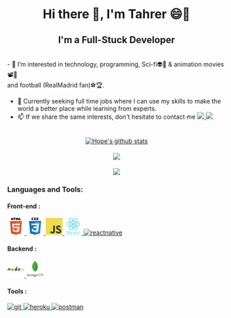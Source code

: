 <h1 align='center'> Hi there 👋, I'm Tahrer  😄💚</h1>
<h2 align='center'> I'm a Full-Stuck Developer </h2>
<br/>
- 👀 I’m interested in technology, programming, Sci-fi👽🤖 & animation movies 📽️🍿 <br/> 
      and football (RealMadrid fan)⚽🏆.
  <br/>
 
- 🌱 Currently seeking full time jobs where I can use my skills to make the world a better place  while learning from experts.<br/>
- 📫 If we share the same interests, don't hesitate to contact me
    <a align='center' href="https://www.linkedin.com/in/tahrer-abu-diab-93927512b/">
        <img height="20px" src="https://cdn-icons-png.flaticon.com/512/174/174857.png" />
    </a> 
    <a href="mailto:tahrer_ad@outlook.com">
        <img height="20px" src="https://cdn-icons-png.flaticon.com/512/1932/1932975.png" />
    </a>
<br/><br/>
<p align='center'>
<a href="https://github.com/tahrer007/github-readme-stats">
  <img align="center" src="https://github-readme-stats.vercel.app/api?username=tahrer007&show_icons=true&include_all_commits=true&theme=dark" alt="Hope's github stats" />
</a>
<br/><br/>
<a href="https://github.com/tahrer007/github-readme-stats">
  <img align="center" src="https://github-readme-streak-stats.herokuapp.com/?user=tahrer007&theme=dark" />
</a>
<br/><br/>
<a href="https://github.com/tahrer007/github-readme-stats">
  <!-- Change the `github-readme-stats.anuraghazra1.vercel.app` to `github-readme-stats.vercel.app`  -->
  <img align="center" src="https://github-readme-stats.vercel.app/api/top-langs/?username=tahrer007&layout=compact&theme=dark" />
</a>
</p>



<h3 align="left">Languages and Tools:</h3>
<p align="left"> <h4>Front-end : </h4>
<a href="https://www.w3.org/html/" target="_blank" rel="noreferrer">
    <img
      src="https://raw.githubusercontent.com/devicons/devicon/master/icons/html5/html5-original-wordmark.svg"
      alt="html5"
      width="40"
      height="40"
    />
  </a>
<a href="https://www.w3schools.com/css/" target="_blank" rel="noreferrer">
  <img
    src="https://raw.githubusercontent.com/devicons/devicon/master/icons/css3/css3-original-wordmark.svg"
    alt="css3"
    width="40"
    height="40"
  />
</a>
<a href="https://developer.mozilla.org/en-US/docs/Web/JavaScript" target="_blank" rel="noreferrer">
      <img src="https://raw.githubusercontent.com/devicons/devicon/master/icons/javascript/javascript-original.svg" alt="javascript" width="40" height="40"/> </a>

<a href="https://reactjs.org/" target="_blank" rel="noreferrer">
    <img
      src="https://raw.githubusercontent.com/devicons/devicon/master/icons/react/react-original-wordmark.svg"
      alt="react"
      width="40"
      height="40"
    />
  </a>
  
<a href="https://reactnative.dev/" target="_blank" rel="noreferrer">
    <img
      src="https://reactnative.dev/img/header_logo.svg"
      alt="reactnative"
      width="40"
      height="40"
    />
  </a>





<h4>Backend : </h4>
<a href="https://nodejs.org" target="_blank" rel="noreferrer">
    <img
      src="https://raw.githubusercontent.com/devicons/devicon/master/icons/nodejs/nodejs-original-wordmark.svg"
      alt="nodejs"
      width="40"
      height="40"
    />
  </a>
  <a href="https://www.mongodb.com/" target="_blank" rel="noreferrer">
    <img
      src="https://raw.githubusercontent.com/devicons/devicon/master/icons/mongodb/mongodb-original-wordmark.svg"
      alt="mongodb"
      width="40"
      height="40"
    />
  </a>
  
  <h4>Tools : </h4>
  <a href="https://git-scm.com/" target="_blank" rel="noreferrer">
    <img
      src="https://www.vectorlogo.zone/logos/git-scm/git-scm-icon.svg"
      alt="git"
      width="40"
      height="40"
    />
  </a>
  <a href="https://heroku.com" target="_blank" rel="noreferrer">
    <img
      src="https://www.vectorlogo.zone/logos/heroku/heroku-icon.svg"
      alt="heroku"
      width="40"
      height="40"
    />
  </a>
  <a href="https://postman.com" target="_blank" rel="noreferrer">
    <img
      src="https://www.vectorlogo.zone/logos/getpostman/getpostman-icon.svg"
      alt="postman"
      width="40"
      height="40"
    />
  </a>

